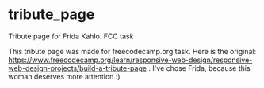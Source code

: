 # tribute_page
Tribute page for Frida Kahlo. FCC task

This tribute page was made for freecodecamp.org task. Here is the original: 
https://www.freecodecamp.org/learn/responsive-web-design/responsive-web-design-projects/build-a-tribute-page .
I've chose Frida, because this woman deserves more attention :)
